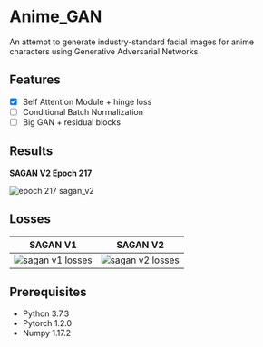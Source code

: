 # Anime_GAN
An attempt to generate industry-standard facial images for anime characters using Generative Adversarial Networks

## Features
- [x] Self Attention Module + hinge loss
- [ ] Conditional Batch Normalization
- [ ] Big GAN + residual blocks

## Results
**SAGAN V2 Epoch 217**  

![epoch 217 sagan_v2](https://github.com/Pie31415/Anime_GAN/blob/master/imgs/Epoch%20217.png)

## Losses

| **SAGAN V1**         | **SAGAN V2** |
| ------------- |:-------------:| 
| ![sagan v1 losses](https://github.com/Pie31415/Anime_GAN/blob/master/imgs/sagan.png)     | ![sagan v2 losses](https://github.com/Pie31415/Anime_GAN/blob/master/imgs/sagan_v2.png)| 


## Prerequisites
- Python 3.7.3
- Pytorch 1.2.0
- Numpy 1.17.2
